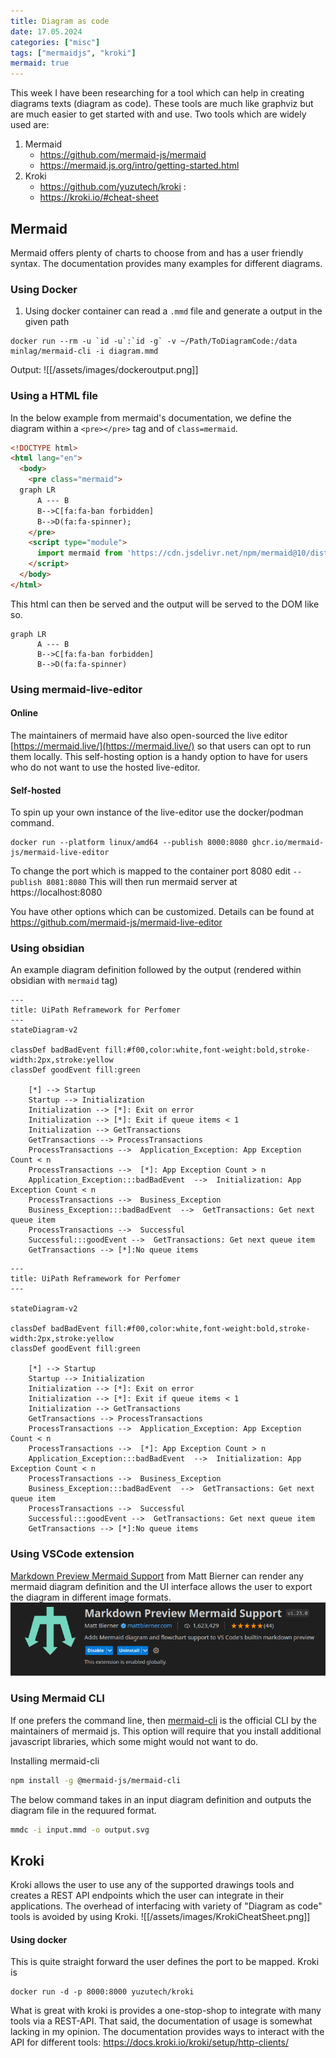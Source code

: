 ```yaml
---
title: Diagram as code
date: 17.05.2024
categories: ["misc"]
tags: ["mermaidjs", "kroki"]
mermaid: true
---
```


This week I have been researching for a tool which can help in creating diagrams texts (diagram as code). These tools are much like graphviz but are much easier to get started with and use. Two tools which are widely used are:

1. Mermaid
	* https://github.com/mermaid-js/mermaid 
	* https://mermaid.js.org/intro/getting-started.html
2. Kroki
	*  https://github.com/yuzutech/kroki : 
	*  https://kroki.io/#cheat-sheet

## Mermaid 

Mermaid offers plenty of charts to choose from and has a user friendly syntax. The documentation provides many examples for different diagrams.


### Using Docker 

1. Using docker container can read a `.mmd` file and generate a output in the given path

```docker
docker run --rm -u `id -u`:`id -g` -v ~/Path/ToDiagramCode:/data minlag/mermaid-cli -i diagram.mmd
```

Output:
![[/assets/images/dockeroutput.png]]
### Using a HTML file 
In the below example from mermaid's documentation, we define the diagram within a `<pre></pre>` tag and of `class=mermaid`. 
```html
<!DOCTYPE html>
<html lang="en">
  <body>
    <pre class="mermaid">
  graph LR
      A --- B
      B-->C[fa:fa-ban forbidden]
      B-->D(fa:fa-spinner);
    </pre>
    <script type="module">
      import mermaid from 'https://cdn.jsdelivr.net/npm/mermaid@10/dist/mermaid.esm.min.mjs';
    </script>
  </body>
</html>
```

This html can then be served and the output will be served to the DOM like so. 
```mermaid
graph LR
      A --- B
      B-->C[fa:fa-ban forbidden]
      B-->D(fa:fa-spinner)
```

### Using mermaid-live-editor
#### Online 
The maintainers of mermaid have also open-sourced the live editor [https://mermaid.live/](https://mermaid.live/) so that users can opt to run them locally. This self-hosting option is a handy option to have for users who do not want to use the hosted live-editor. 
#### Self-hosted
To spin up your own instance of the live-editor use the docker/podman command. 
```docker-cli
docker run --platform linux/amd64 --publish 8000:8080 ghcr.io/mermaid-js/mermaid-live-editor
```
To change the port which is mapped to the container port 8080 edit  `--publish 8081:8080`
This will then run mermaid server at https://localhost:8080

You have other options which can be customized. Details can be found at https://github.com/mermaid-js/mermaid-live-editor


### Using obsidian

An example diagram definition followed by the output (rendered within obsidian with `mermaid` tag)
```
---
title: UiPath Reframework for Perfomer
---
stateDiagram-v2

classDef badBadEvent fill:#f00,color:white,font-weight:bold,stroke-width:2px,stroke:yellow
classDef goodEvent fill:green

    [*] --> Startup
    Startup --> Initialization
    Initialization --> [*]: Exit on error
    Initialization --> [*]: Exit if queue items < 1
    Initialization --> GetTransactions
    GetTransactions --> ProcessTransactions
    ProcessTransactions -->  Application_Exception: App Exception Count < n
    ProcessTransactions -->  [*]: App Exception Count > n
    Application_Exception:::badBadEvent  -->  Initialization: App Exception Count < n
    ProcessTransactions -->  Business_Exception
    Business_Exception:::badBadEvent  -->  GetTransactions: Get next queue item
    ProcessTransactions -->  Successful
    Successful:::goodEvent -->  GetTransactions: Get next queue item
    GetTransactions --> [*]:No queue items
```

```mermaid
---
title: UiPath Reframework for Perfomer
---

stateDiagram-v2

classDef badBadEvent fill:#f00,color:white,font-weight:bold,stroke-width:2px,stroke:yellow
classDef goodEvent fill:green

    [*] --> Startup
    Startup --> Initialization
    Initialization --> [*]: Exit on error
    Initialization --> [*]: Exit if queue items < 1
    Initialization --> GetTransactions
    GetTransactions --> ProcessTransactions
    ProcessTransactions -->  Application_Exception: App Exception Count < n
    ProcessTransactions -->  [*]: App Exception Count > n
    Application_Exception:::badBadEvent  -->  Initialization: App Exception Count < n
    ProcessTransactions -->  Business_Exception
    Business_Exception:::badBadEvent  -->  GetTransactions: Get next queue item
    ProcessTransactions -->  Successful
    Successful:::goodEvent -->  GetTransactions: Get next queue item
    GetTransactions --> [*]:No queue items
```

### Using VSCode extension
[Markdown Preview Mermaid Support](https://github.com/mjbvz/vscode-markdown-mermaid.git) from Matt Bierner can render any mermaid diagram definition and the UI interface allows the user to export the diagram in different image formats. 
![alt text](/assets/images/VsCodeExtension.png)


### Using Mermaid CLI
If one prefers the command line, then [mermaid-cli](https://github.com/mermaid-js/mermaid-cli.git) is the official CLI by the maintainers of mermaid js. This option will require that you install additional javascript libraries, which some might would not want to do. 

Installing mermaid-cli 
```bash
npm install -g @mermaid-js/mermaid-cli
```
The below command takes in an input diagram definition and outputs the diagram file in the requured format.
```bash
mmdc -i input.mmd -o output.svg
```


## Kroki
Kroki allows the user to use any of the supported drawings tools and creates a REST API endpoints which the user can integrate in their applications. The overhead of interfacing with variety of "Diagram as code" tools is avoided by using Kroki. 
![[/assets/images/KrokiCheatSheet.png]]
#### Using docker 
This is quite straight forward the user defines the port to be mapped. Kroki is 
```docker
docker run -d -p 8000:8000 yuzutech/kroki
```
What is great with kroki is provides a one-stop-shop to integrate with many tools via a REST-API. That said, the documentation of usage is somewhat lacking in my opinion.
The documentation provides ways to interact with the API for different tools: https://docs.kroki.io/kroki/setup/http-clients/ 


